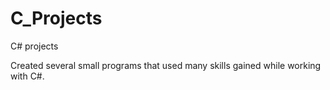 # C_Projects
 C# projects


Created several small programs that used many skills gained while working with C#.
